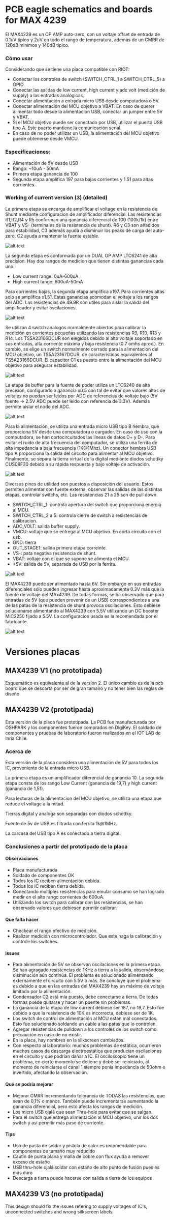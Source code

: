 # PCB eagle schematics and boards for MAX 4239

El MAX4239 es un OP AMP auto-zero, con un voltaje offset de entrada de 0.1uV tipico y 2uV en todo el rango de temperatura, además de un CMRR de  120dB minimos y 140dB típico.

### Cómo usar

Considerando que se tiene una placa compatible con RIOT:

- Conectar los controles de switch (SWITCH_CTRL_1 a SWITCH_CTRL_5) a GPIO.
- Conectar las salidas de low current, high current y adc volt (medición de supply) a las entradas analógicas.
- Conectar alimentación a entrada micro USB desde computadora o 5V.
- Conectar alimentación del MCU objetivo a VBAT. En caso de querer alimentar todo desde la alimentación USB, conectar un jumper entre 5V y VBAT.
- Si el MCU objetivo puede ser conectado por USB, utilizar el puerto USB tipo A. Este puerto mantiene la comunicación serial.
- En caso de no poder utilizar un USB, la alimentación del MCU objetivo puede obtenerse desde VMCU.


### Especificaciones:
- Alimentación de 5V desde USB
- Rango: ~10uA - 50mA
- Primera etapa ganancia de 100
- Segunda etapa amplifica 197 para bajas corrientes y 1.51 para altas corrientes.

### Working of current version (3) (detailed)

La primera etapa se encarga de amplificar el voltage en la resistencia de Shunt mediante configuracion de amplificador diferencial. Las resistencias R1,R2,R4 y R5 conforman una ganancia diferencial de 100 (100k/1k) entre VBAT y VS- (terminales de la resistencia de shunt). R6 y C3 son añadidos para estabilidad, C3 además ayuda a disminuir los peaks de carga del auto-zero. C2 ayuda a mantener la fuente estable.

![alt text](https://github.com/jpfutalef/Current-Measurement-Board/blob/master/boards/PCB/MAX4239/Images/IM2.png)

La segunda etapa es conformada por un DUAL OP AMP LTC6241 de alta precision. Hay dos rangos de medicion que tienen distintas ganancias cada uno:
- Low current range: 0uA-600uA
- High current tange: 600uA-50mA

Para corrientes bajas, la segunda etapa amplifica x197. Para corrientes altas solo se amplifica x1.51. Estas ganancias acomodan el voltaje a los rangos del ADC. Las resistencias de 49.9R son utiles para aislar la salida del amplificador y evitar oscilaciones.

![alt text](https://github.com/jpfutalef/Current-Measurement-Board/blob/master/boards/PCB/MAX4239/Images/IM5.png)

Se utilizan 4 switch analogos normalmente abiertos para calibrar la medición en corrientes pequeñas utilizando las resistencias R9, R10, R13 y R14. Los TS5A23166DCUR son elegidos debido al alto voltaje soportado en sus entradas, alta corriente máxima y baja resistencia (0.7 omhs aprox.). En cambio, se elige un switch normalmente cerrado para la alimentación del MCU objetivo, un TS5A23167DCUR, de características equivalentes al TS5A23166DCUR. El capacitor C1 es puesto entre la alimentación del MCU objetivo para asegurar estabilidad.

![alt text](https://github.com/jpfutalef/Current-Measurement-Board/blob/master/boards/PCB/MAX4239/Images/IM1.png)

La etapa de buffer para la fuente de poder utiliza un LTC6240 de alta precision, configurado a ganancia x0.5 con tal de evitar que valores altos de voltajes no puedan ser leidos por ADC de referencias de voltaje bajo (5V fuente -> 2.5V ADC puede ser leido con referencia de 3.3V). Además permite aislar el nodo del ADC.

![alt text](https://github.com/jpfutalef/Current-Measurement-Board/blob/master/boards/PCB/MAX4239/Images/IM3.png)

Para la alimentación, se utiliza una entrada micro USB tipo B hembra, que proporciona 5V desde una computadora o cargador. En caso de uso con la computadora, se han cortocircuitados las líneas de datos D+ y D-. Para evitar el ruido de alta frecuencia del computador, se utiliza una ferrita de alta impedancia a baja frecuencia (1K@1Mhz). Un conector hembra USB tipo A proporciona la salida del circuito para alimentar al MCU objetivo. Finalmente, se separa la tierra virtual de la digital mediante diodos schottky CUS08F30 debido a su rápida respuesta y bajo voltaje de activación.

![alt text](https://github.com/jpfutalef/Current-Measurement-Board/blob/master/boards/PCB/MAX4239/Images/IM6.png)

Diversos pines de utilidad son puestos a disposición del usuario. Estos permiten alimentar con fuente externa, observar las salidas de las distintas etapas, controlar switchs, etc. Las resistencias 21 a 25 son de pull down.

- SWITCH_CTRL_1: controla apertura del switch que proporciona energia al MCU.
- SWITCH_CTRL_2 a 5: controla cierre de switch a resistencias de calibracion.
- ADC_VOLT: salida buffer supply.
- VMCU: voltaje que se entrega al MCU objetivo. En corto circuito con el usb.
- GND: tierra
- OUT_STAGE1: salida primera etapa correinte.
- VS-: pata negativa resistencia de shunt.
- VBAT: voltaje con el que se supone se alimenta el MCU.
- +5V: salida de 5V, separada de USB por la ferrita.


![alt text](https://github.com/jpfutalef/Current-Measurement-Board/blob/master/boards/PCB/MAX4239/Images/IM7.png)

El MAX4239 puede ser alimentado hasta 6V. Sin embargo en sus entradas diferenciales sólo pueden ingresar hasta aproximadamente 0.3V más que la fuente de voltaje del MAx4239. De todas formas, se ha observado que para entradas de 5V (que pueden provenir de un USB) correspondientes a una de las patas de la resistencia de shunt provoca oscilaciones. Esto debiese solucionarse alimentando al MAX4239 con 5.5V utilizando un DC booster MIC2250 fijado a 5.5V. La configuracion usada es la recomendada por el fabricante.

![alt text](https://github.com/jpfutalef/Current-Measurement-Board/blob/master/boards/PCB/MAX4239/Images/IM3.png)

# Versiones placas

## MAX4239 V1 (no prototipada)
Esquemático es equivalente al de la versión 2. El único cambio es de la pcb board que se descarta por ser de gran tamaño y no tener bien las reglas de diseño.

## MAX4239 V2 (prototipada)
Esta versión de la placa fue prototipada. La PCB fue manufacturada por OSHPARK y los componentes fueron comprados en DigiKey. El soldado de componentes y pruebas de laboratorio fueron realizados en el IOT LAB de Inria Chile.

### Acerca de

Esta versión de la placa considera una alimentación de 5V para todos los IC, proveniente de la entrada micro USB.

La primera etapa es un amplificador diferencial de ganancia 10. La segunda etapa consta de los rango Low Current (ganancia de 19,7) y high current (ganancia de 1,51).

Para lecturas de la alimentacion del MCU objetivo, se utiliza una etapa que reduce el voltage a la mitad.

Tierras digital y analoga son separadas con diodos schottky.

Fuente de 5v de USB es filtrada con ferrita 1k@1MHz.

La carcasa del USB tipo A es conectado a tierra digital.

### Conclusiones a partir del prototipado de la placa

#### Observaciones
- Placa manufacturada
- Soldado de componentes OK
- Todos los IC reciben alimentación debida.
- Todos los IC reciben tierra debida.
- Conectando multiples resistencias para emular consumo se han logrado medir en el alto rango corrientes de 600uA.
- Utilizando los switch para calibrar con las resistencias, se han observado valores que debiesen permitir calibrar.

#### Qué falta hacer
- Checkear el rango efectivo de medición.
- Realizar medición con microcontrolador. Que este haga la calibración y controle los switches.

#### Issues
- Para alimentación de 5V se observan oscilaciones en la primera etapa. Se han agragado resistencias de 1KHz a tierra a la salida, observándose disminución aún continúa. El problema es solucionado alimentando externamente el circuito con 5.5V o más. Se concluye que el problema es debido a que en las entradas del MAX4239 hay un máximo de voltaje limitado por la alimentación.
- Condensador C2 está mla puesto, debe conectarse a tierra. De todas formas puede quitarse y hacer un puente sin problemas.
- La ganancia de la etapa de low current debiese ser 187, no 19,7. Esto fue debido a que la resistencia de 10K es incorrecta, debiese ser de 1K.
- Los switch de control de alimentación al MCU están mal conectados. Esto fue solucionado soldando un cable a las patas que lo controlan.
- Agregar resistencias de pulldown a los controles de los switch como precaución en caso de no existir.
- En la placa, hay nombres en la silkscreen cambiados.
- Con respecto al laboratorio: muchos problemas de estática, ocurrieron muchos casos de descarga electroestática que producían oscilaciones en el circuito y que podrían dañar a IC. El osciloscopio tiene un problema, en cierto momento se detiene y debe ser reiniciado, al momento de reiniciarse el canal 1 siempre ponía impedancia de 50ohm e invertido, afectando la observación.

#### Qué se podría mejorar
- Mejorar CMRR incrementando tolerancia de TODAS las resistencias, que sean de 0,1% o menos. También puede incrementarse aumentando la ganancia diferencial, pero esto afecta los rangos de medición.
- Los micro USB ojalá que sean Thru-hole para evitar que se salgan.
- Para el switch que entrega alimentación al MCU objetivo, unir los dos switch y así permitir más paso de corriente.

#### Tips
- Uso de pasta de soldar y pistola de calor es recomendable para componentes de tamaño muy reducido
- Cautín de punta plana y malla de cobre con flux ayuda a remover exceso de estaño
- USB thru-hole ojalá soldar con estaño de alto punto de fusión pues es más duro
- Descarga a tierra puede hacerse con salida a tierra de los equipos

## MAX4239 V3 (no prototipada)

This design should fix the issues refering to supply voltages of IC's, unconnected switches and wrong silkscreen labels.

